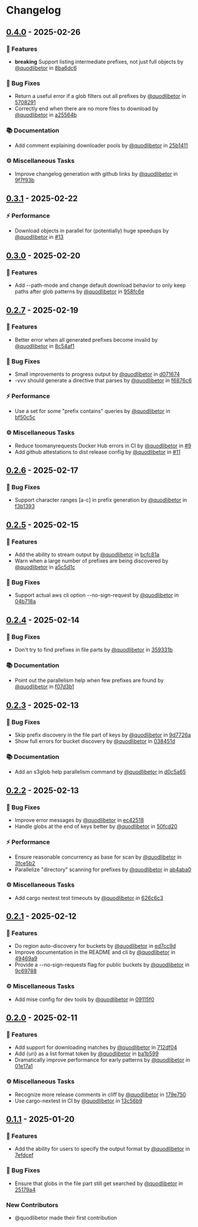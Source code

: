 # Changelog

## [0.4.0](https://github.com/quodlibetor/s3glob/compare/v0.3.1..0.4.0) - 2025-02-26

### 🚀 Features

- **breaking** Support listing intermediate prefixes, not just full objects by [@quodlibetor](https://github.com/quodlibetor) in [8ba6dc6](https://github.com/quodlibetor/s3glob/commit/8ba6dc621f5859e65aba3f4e2eae2d6f241c7b87)

### 🐛 Bug Fixes

- Return a useful error if a glob filters out all prefixes by [@quodlibetor](https://github.com/quodlibetor) in [5708291](https://github.com/quodlibetor/s3glob/commit/570829165ebf3992881e15b757e037d7e532305d)
- Correctly end when there are no more files to download by [@quodlibetor](https://github.com/quodlibetor) in [a25564b](https://github.com/quodlibetor/s3glob/commit/a25564bc7acbccddad56c0904359e237f30ac317)

### 📚 Documentation

- Add comment explaining downloader pools by [@quodlibetor](https://github.com/quodlibetor) in [25b1411](https://github.com/quodlibetor/s3glob/commit/25b14110ae2ebfe1fa077476527b2014adce3018)

### ⚙️ Miscellaneous Tasks

- Improve changelog generation with github links by [@quodlibetor](https://github.com/quodlibetor) in [9f7f93b](https://github.com/quodlibetor/s3glob/commit/9f7f93bca87d3d74a0f127f1602a6ab4151e688e)

## [0.3.1](https://github.com/quodlibetor/s3glob/compare/v0.3.0..v0.3.1) - 2025-02-22

### ⚡ Performance

- Download objects in parallel for (potentially) huge speedups by [@quodlibetor](https://github.com/quodlibetor) in [#13](https://github.com/quodlibetor/s3glob/pull/13)

## [0.3.0](https://github.com/quodlibetor/s3glob/compare/v0.2.7..v0.3.0) - 2025-02-20

### 🚀 Features

- Add --path-mode and change default download behavior to only keep paths after glob patterns by [@quodlibetor](https://github.com/quodlibetor) in [958fc6e](https://github.com/quodlibetor/s3glob/commit/958fc6e26e44755b42d83b07316525250561e1c5)

## [0.2.7](https://github.com/quodlibetor/s3glob/compare/v0.2.6..v0.2.7) - 2025-02-19

### 🚀 Features

- Better error when all generated prefixes become invalid by [@quodlibetor](https://github.com/quodlibetor) in [8c54af1](https://github.com/quodlibetor/s3glob/commit/8c54af1c945ecf47c332a1d74d5f2eddfe554349)

### 🐛 Bug Fixes

- Small improvements to progress output by [@quodlibetor](https://github.com/quodlibetor) in [d071674](https://github.com/quodlibetor/s3glob/commit/d07167461c3452aa737594b06bc11f3e130cf7fe)
- -vvv should generate a directive that parses by [@quodlibetor](https://github.com/quodlibetor) in [f6876c6](https://github.com/quodlibetor/s3glob/commit/f6876c6f2635c5d14a1df79e339612dd9ebe54f1)

### ⚡ Performance

- Use a set for some "prefix contains" queries by [@quodlibetor](https://github.com/quodlibetor) in [bf50c5c](https://github.com/quodlibetor/s3glob/commit/bf50c5c27356f41b3cc399f176876d221a89c9a9)

### ⚙️ Miscellaneous Tasks

- Reduce toomanyrequests Docker Hub errors in CI by [@quodlibetor](https://github.com/quodlibetor) in [#9](https://github.com/quodlibetor/s3glob/pull/9)
- Add github attestations to dist release config by [@quodlibetor](https://github.com/quodlibetor) in [#11](https://github.com/quodlibetor/s3glob/pull/11)

## [0.2.6](https://github.com/quodlibetor/s3glob/compare/v0.2.5..v0.2.6) - 2025-02-17

### 🐛 Bug Fixes

- Support character ranges [a-c] in prefix generation by [@quodlibetor](https://github.com/quodlibetor) in [f3b1393](https://github.com/quodlibetor/s3glob/commit/f3b139351ce22c3065b4ba804a881147bf7a0bc6)

## [0.2.5](https://github.com/quodlibetor/s3glob/compare/v0.2.4..v0.2.5) - 2025-02-15

### 🚀 Features

- Add the ability to stream output by [@quodlibetor](https://github.com/quodlibetor) in [bcfc81a](https://github.com/quodlibetor/s3glob/commit/bcfc81a3ea2e29c528a23cb2dde3f25170b19612)
- Warn when a large number of prefixes are being discovered by [@quodlibetor](https://github.com/quodlibetor) in [a5c5d1c](https://github.com/quodlibetor/s3glob/commit/a5c5d1c86fcab44eb9754e81f0ae1ea8c93459f8)

### 🐛 Bug Fixes

- Support actual aws cli option --no-sign-request by [@quodlibetor](https://github.com/quodlibetor) in [04b718a](https://github.com/quodlibetor/s3glob/commit/04b718a54f0170ad7f660d5d70f80e066e10460d)

## [0.2.4](https://github.com/quodlibetor/s3glob/compare/v0.2.3..v0.2.4) - 2025-02-14

### 🐛 Bug Fixes

- Don't try to find prefixes in file parts by [@quodlibetor](https://github.com/quodlibetor) in [359331b](https://github.com/quodlibetor/s3glob/commit/359331bf3878eac953d9578e36052f8e0e1e3898)

### 📚 Documentation

- Point out the parallelism help when few prefixes are found by [@quodlibetor](https://github.com/quodlibetor) in [f07d3b1](https://github.com/quodlibetor/s3glob/commit/f07d3b129df0b8c20fab9428163b399830ea8ff1)

## [0.2.3](https://github.com/quodlibetor/s3glob/compare/v0.2.2..v0.2.3) - 2025-02-13

### 🐛 Bug Fixes

- Skip prefix discovery in the file part of keys by [@quodlibetor](https://github.com/quodlibetor) in [9d7726a](https://github.com/quodlibetor/s3glob/commit/9d7726a3446f922fee072918d28528ce05249f8b)
- Show full errors for bucket discovery by [@quodlibetor](https://github.com/quodlibetor) in [038451d](https://github.com/quodlibetor/s3glob/commit/038451d71613530f0da63b8aa78c7f92f9540fdb)

### 📚 Documentation

- Add an s3glob help parallelism command by [@quodlibetor](https://github.com/quodlibetor) in [d0c5a65](https://github.com/quodlibetor/s3glob/commit/d0c5a6590eb419a3961e6fa1502c3c59ebb8e0ac)

## [0.2.2](https://github.com/quodlibetor/s3glob/compare/v0.2.1..v0.2.2) - 2025-02-13

### 🐛 Bug Fixes

- Improve error messages by [@quodlibetor](https://github.com/quodlibetor) in [ec42518](https://github.com/quodlibetor/s3glob/commit/ec42518ce077eac246739c00f3c4c653ac753236)
- Handle globs at the end of keys better by [@quodlibetor](https://github.com/quodlibetor) in [50fcd20](https://github.com/quodlibetor/s3glob/commit/50fcd209b23af3e800e3d6b14d46c4a57f020f6b)

### ⚡ Performance

- Ensure reasonable concurrency as base for scan by [@quodlibetor](https://github.com/quodlibetor) in [3fce5b2](https://github.com/quodlibetor/s3glob/commit/3fce5b2be0d944b3196c1cf8fc169aeb611efea7)
- Parallelize "directory" scanning for prefixes by [@quodlibetor](https://github.com/quodlibetor) in [ab4aba0](https://github.com/quodlibetor/s3glob/commit/ab4aba0931f13b18ce2477761dc2f967232e1ae1)

### ⚙️ Miscellaneous Tasks

- Add cargo nextest test timeouts by [@quodlibetor](https://github.com/quodlibetor) in [626c6c3](https://github.com/quodlibetor/s3glob/commit/626c6c339eefbc2e28a8cf9f04954639e56034ee)

## [0.2.1](https://github.com/quodlibetor/s3glob/compare/v0.2.0..v0.2.1) - 2025-02-12

### 🚀 Features

- Do region auto-discovery for buckets by [@quodlibetor](https://github.com/quodlibetor) in [ed7cc9d](https://github.com/quodlibetor/s3glob/commit/ed7cc9d2a3bd41cf0264a964f3bb6ff027346394)
- Improve documentation in the README and cli by [@quodlibetor](https://github.com/quodlibetor) in [49469a9](https://github.com/quodlibetor/s3glob/commit/49469a96cc57bca706706453c2a4bf8720805eae)
- Provide a --no-sign-requests flag for public buckets by [@quodlibetor](https://github.com/quodlibetor) in [9c69788](https://github.com/quodlibetor/s3glob/commit/9c697886baa784ef107c59a2f3e4285ce058ee03)

### ⚙️ Miscellaneous Tasks

- Add mise config for dev tools by [@quodlibetor](https://github.com/quodlibetor) in [09115f0](https://github.com/quodlibetor/s3glob/commit/09115f08c0dad7699c5eef5e131218e7b3fb9b92)

## [0.2.0](https://github.com/quodlibetor/s3glob/compare/v0.1.1..v0.2.0) - 2025-02-11

### 🚀 Features

- Add support for downloading matches by [@quodlibetor](https://github.com/quodlibetor) in [712df04](https://github.com/quodlibetor/s3glob/commit/712df04fc2523e2c86f6ed9dfa63ff2e5d0ee4ee)
- Add {uri} as a list format token by [@quodlibetor](https://github.com/quodlibetor) in [ba1b599](https://github.com/quodlibetor/s3glob/commit/ba1b599573c5b02874d96f825e0398c2d0a49f39)
- Dramatically improve performance for early patterns by [@quodlibetor](https://github.com/quodlibetor) in [01e17a1](https://github.com/quodlibetor/s3glob/commit/01e17a11822f803774b1eaa59dbc4ca22d66256b)

### ⚙️ Miscellaneous Tasks

- Recognize more release comments in cliff by [@quodlibetor](https://github.com/quodlibetor) in [179e750](https://github.com/quodlibetor/s3glob/commit/179e7501c38c113b3baf7d024440cda3069c5fd9)
- Use cargo-nextest in CI by [@quodlibetor](https://github.com/quodlibetor) in [13c56b9](https://github.com/quodlibetor/s3glob/commit/13c56b9b89d3ab2677bc9ff13e57e716471c2780)

## [0.1.1](https://github.com/quodlibetor/s3glob/compare/v0.1.0..v0.1.1) - 2025-01-20

### 🚀 Features

- Add the ability for users to specify the output format by [@quodlibetor](https://github.com/quodlibetor) in [7efdcef](https://github.com/quodlibetor/s3glob/commit/7efdcef774c5f61dcd27605190ec46869ae180ce)

### 🐛 Bug Fixes

- Ensure that globs in the file part still get searched by [@quodlibetor](https://github.com/quodlibetor) in [25179a4](https://github.com/quodlibetor/s3glob/commit/25179a47e84772bf272187b75c4a6a00ca1e42d7)

### New Contributors

- @quodlibetor made their first contribution

<!-- generated by git-cliff -->
